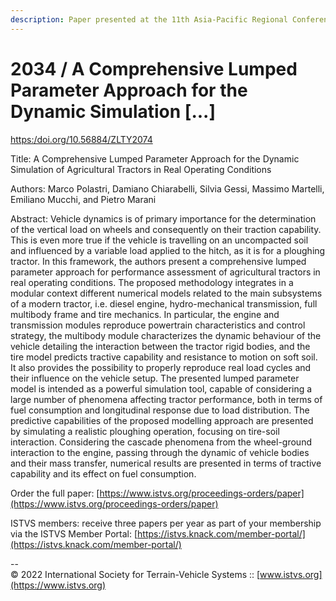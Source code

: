 ```yaml
---
description: Paper presented at the 11th Asia-Pacific Regional Conference of the ISTVS
---
```


# 2034 / A Comprehensive Lumped Parameter Approach for the Dynamic Simulation \[...]

[https:/doi.org/10.56884/ZLTY2074](https://https/doi.org/10.56884/ZLTY2074)

Title: A Comprehensive Lumped Parameter Approach for the Dynamic Simulation of Agricultural Tractors in Real Operating Conditions

Authors: Marco Polastri, Damiano Chiarabelli, Silvia Gessi, Massimo Martelli, Emiliano Mucchi, and Pietro Marani

Abstract: Vehicle dynamics is of primary importance for the determination of the vertical load on wheels and consequently on their traction capability. This is even more true if the vehicle is travelling on an uncompacted soil and influenced by a variable load applied to the hitch, as it is for a ploughing tractor. In this framework, the authors present a comprehensive lumped parameter approach for performance assessment of agricultural tractors in real operating conditions. The proposed methodology integrates in a modular context different numerical models related to the main subsystems of a modern tractor, i.e. diesel engine, hydro-mechanical transmission, full multibody frame and tire mechanics. In particular, the engine and transmission modules reproduce powertrain characteristics and control strategy, the multibody module characterizes the dynamic behaviour of the vehicle detailing the interaction between the tractor rigid bodies, and the tire model predicts tractive capability and resistance to motion on soft soil. It also provides the possibility to properly reproduce real load cycles and their influence on the vehicle setup. The presented lumped parameter model is intended as a powerful simulation tool, capable of considering a large number of phenomena affecting tractor performance, both in terms of fuel consumption and longitudinal response due to load distribution. The predictive capabilities of the proposed modelling approach are presented by simulating a realistic ploughing operation, focusing on tire-soil interaction. Considering the cascade phenomena from the wheel-ground interaction to the engine, passing through the dynamic of vehicle bodies and their mass transfer, numerical results are presented in terms of tractive capability and its effect on fuel consumption.

Order the full paper: [https://www.istvs.org/proceedings-orders/paper](https://www.istvs.org/proceedings-orders/paper)

ISTVS members: receive three papers per year as part of your membership via the ISTVS Member Portal: [https://istvs.knack.com/member-portal/](https://istvs.knack.com/member-portal/)



\--\
© 2022 International Society for Terrain-Vehicle Systems :: [www.istvs.org](https://www.istvs.org)
